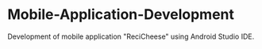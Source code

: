 # Mobile-Application-Development
Development of mobile application "ReciCheese" using Android Studio IDE.
